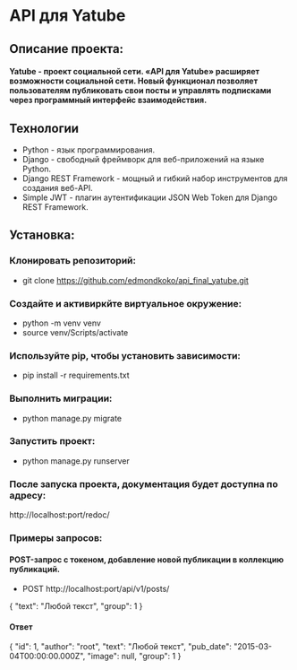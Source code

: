 # API для Yatube

## Описание проекта:
#### Yatube - проект социальной сети. «API для Yatube» расширяет возможности социальной сети. Новый функционал позволяет пользователям публиковать свои посты и управлять подписками через программный интерфейс взаимодействия.
## Технологии
- Python - язык программирования.
- Django - свободный фреймворк для веб-приложений на языке Python.
- Django REST Framework - мощный и гибкий набор инструментов для создания веб-API.
- Simple JWT - плагин аутентификации JSON Web Token для Django REST Framework.

## Установка: 

### Клонировать репозиторий:

- git clone https://github.com/edmondkoko/api_final_yatube.git
### Создайте и активиркйте виртуальное окружение:

- python -m venv venv
- source venv/Scripts/activate
### Используйте pip, чтобы установить зависимости:

- pip install -r requirements.txt
### Выполнить миграции:

- python manage.py migrate
### Запустить проект:

-  python manage.py runserver

### После запуска проекта, документация будет доступна по адресу:
http://localhost:port/redoc/

### Примеры запросов:

#### POST-запрос с токеном, добавление новой публикации в коллекцию публикаций.

- POST http://localhost:port/api/v1/posts/

{
  "text": "Любой текст",
  "group": 1
}

#### Ответ

{
    "id": 1,
    "author": "root",
    "text": "Любой текст",
    "pub_date": "2015-03-04T00:00:00.000Z",
    "image": null,
    "group": 1
}